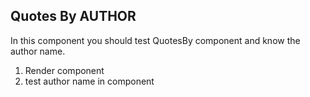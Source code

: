 ## Quotes By AUTHOR

In this component you should test QuotesBy component and know the author name.


1. Render component
2. test author name in component
